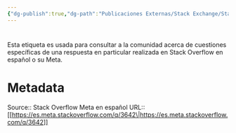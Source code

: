 ```yaml
---
{"dg-publish":true,"dg-path":"Publicaciones Externas/Stack Exchange/Stack Overflow en español/Stack Overflow en español Meta/es.meta.stackoverflow.com-3642.md","permalink":"/publicaciones-externas/stack-exchange/stack-overflow-en-espanol/stack-overflow-en-espanol-meta/es-meta-stackoverflow-com-3642/","hide":true,"noteIcon":"default","created":"2024-04-03T12:49:10.764-06:00","updated":"2024-04-05T16:44:03.712-06:00"}
---
```


# 

Esta etiqueta es usada para consultar a la comunidad acerca de cuestiones específicas de una respuesta en particular realizada en Stack Overflow en español o su Meta.

# Metadata
Source:: Stack Overflow Meta en español
URL:: [[https://es.meta.stackoverflow.com/q/3642\|https://es.meta.stackoverflow.com/q/3642]]

